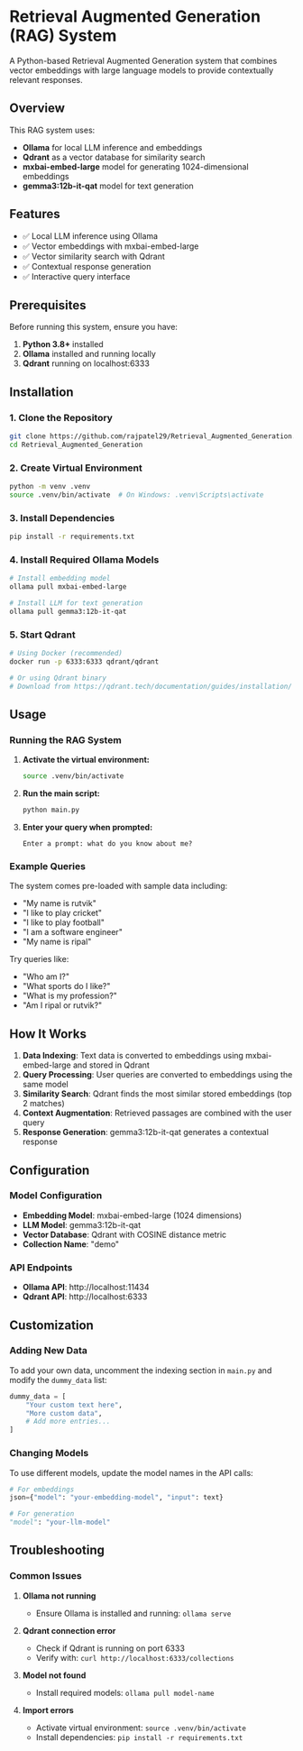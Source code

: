 # Retrieval Augmented Generation (RAG) System

A Python-based Retrieval Augmented Generation system that combines vector embeddings with large language models to provide contextually relevant responses.

## Overview

This RAG system uses:
- **Ollama** for local LLM inference and embeddings
- **Qdrant** as a vector database for similarity search
- **mxbai-embed-large** model for generating 1024-dimensional embeddings
- **gemma3:12b-it-qat** model for text generation

## Features

- ✅ Local LLM inference using Ollama
- ✅ Vector embeddings with mxbai-embed-large
- ✅ Vector similarity search with Qdrant
- ✅ Contextual response generation
- ✅ Interactive query interface

## Prerequisites

Before running this system, ensure you have:

1. **Python 3.8+** installed
2. **Ollama** installed and running locally
3. **Qdrant** running on localhost:6333

## Installation

### 1. Clone the Repository
```bash
git clone https://github.com/rajpatel29/Retrieval_Augmented_Generation.git
cd Retrieval_Augmented_Generation
```

### 2. Create Virtual Environment
```bash
python -m venv .venv
source .venv/bin/activate  # On Windows: .venv\Scripts\activate
```

### 3. Install Dependencies
```bash
pip install -r requirements.txt
```

### 4. Install Required Ollama Models
```bash
# Install embedding model
ollama pull mxbai-embed-large

# Install LLM for text generation
ollama pull gemma3:12b-it-qat
```

### 5. Start Qdrant
```bash
# Using Docker (recommended)
docker run -p 6333:6333 qdrant/qdrant

# Or using Qdrant binary
# Download from https://qdrant.tech/documentation/guides/installation/
```

## Usage

### Running the RAG System

1. **Activate the virtual environment:**
   ```bash
   source .venv/bin/activate
   ```

2. **Run the main script:**
   ```bash
   python main.py
   ```

3. **Enter your query when prompted:**
   ```
   Enter a prompt: what do you know about me?
   ```

### Example Queries

The system comes pre-loaded with sample data including:
- "My name is rutvik"
- "I like to play cricket"
- "I like to play football"
- "I am a software engineer"
- "My name is ripal"

Try queries like:
- "Who am I?"
- "What sports do I like?"
- "What is my profession?"
- "Am I ripal or rutvik?"

## How It Works

1. **Data Indexing**: Text data is converted to embeddings using mxbai-embed-large and stored in Qdrant
2. **Query Processing**: User queries are converted to embeddings using the same model
3. **Similarity Search**: Qdrant finds the most similar stored embeddings (top 2 matches)
4. **Context Augmentation**: Retrieved passages are combined with the user query
5. **Response Generation**: gemma3:12b-it-qat generates a contextual response


## Configuration

### Model Configuration
- **Embedding Model**: mxbai-embed-large (1024 dimensions)
- **LLM Model**: gemma3:12b-it-qat
- **Vector Database**: Qdrant with COSINE distance metric
- **Collection Name**: "demo"

### API Endpoints
- **Ollama API**: http://localhost:11434
- **Qdrant API**: http://localhost:6333

## Customization

### Adding New Data
To add your own data, uncomment the indexing section in `main.py` and modify the `dummy_data` list:

```python
dummy_data = [
    "Your custom text here",
    "More custom data",
    # Add more entries...
]
```

### Changing Models
To use different models, update the model names in the API calls:

```python
# For embeddings
json={"model": "your-embedding-model", "input": text}

# For generation
"model": "your-llm-model"
```

## Troubleshooting

### Common Issues

1. **Ollama not running**
   - Ensure Ollama is installed and running: `ollama serve`

2. **Qdrant connection error**
   - Check if Qdrant is running on port 6333
   - Verify with: `curl http://localhost:6333/collections`

3. **Model not found**
   - Install required models: `ollama pull model-name`

4. **Import errors**
   - Activate virtual environment: `source .venv/bin/activate`
   - Install dependencies: `pip install -r requirements.txt`


